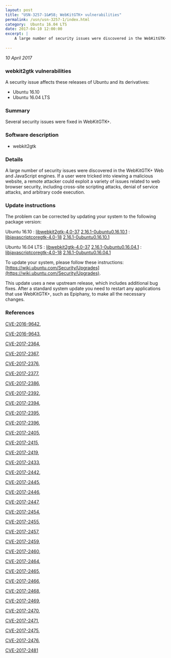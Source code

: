 ```yaml
---
layout: post
title: "USN-3257-1&#58; WebKitGTK+ vulnerabilities"
permalink: /usn/usn-3257-1/index.html
category:  Ubuntu 16.04 LTS
date: 2017-04-10 12:00:00
excerpt: |
    A large number of security issues were discovered in the WebKitGTK+ Web and JavaScript engines. If a user were tricked into viewing a malicious website, a remote attacker could exploit a variety of issues related to web browser security, including cross-site scripting attacks, denial of service attacks, and arbitrary code execution. 
    
--- 
```

 
 

*10 April 2017*

### webkit2gtk vulnerabilities

A security issue affects these releases of Ubuntu and its derivatives:

* Ubuntu 16.10
* Ubuntu 16.04 LTS

### Summary

Several security issues were fixed in WebKitGTK+. 

### Software description

* webkit2gtk 

### Details

A large number of security issues were discovered in the WebKitGTK+ Web and JavaScript engines. If a user were tricked into viewing a malicious website, a remote attacker could exploit a variety of issues related to web browser security, including cross-site scripting attacks, denial of service attacks, and arbitrary code execution. 

### Update instructions

The problem can be corrected by updating your system to the following package version:

Ubuntu 16.10
 : [libwebkit2gtk-4.0-37](https://launchpad.net/ubuntu/+source/webkit2gtk) <span> [2.16.1-0ubuntu0.16.10.1](https://launchpad.net/ubuntu/+source/webkit2gtk/2.16.1-0ubuntu0.16.10.1) </span> 
 : [libjavascriptcoregtk-4.0-18](https://launchpad.net/ubuntu/+source/webkit2gtk) <span> [2.16.1-0ubuntu0.16.10.1](https://launchpad.net/ubuntu/+source/webkit2gtk/2.16.1-0ubuntu0.16.10.1) </span> 

Ubuntu 16.04 LTS
 : [libwebkit2gtk-4.0-37](https://launchpad.net/ubuntu/+source/webkit2gtk) <span> [2.16.1-0ubuntu0.16.04.1](https://launchpad.net/ubuntu/+source/webkit2gtk/2.16.1-0ubuntu0.16.04.1) </span> 
 : [libjavascriptcoregtk-4.0-18](https://launchpad.net/ubuntu/+source/webkit2gtk) <span> [2.16.1-0ubuntu0.16.04.1](https://launchpad.net/ubuntu/+source/webkit2gtk/2.16.1-0ubuntu0.16.04.1) </span> 

To update your system, please follow these instructions: [https://wiki.ubuntu.com/Security/Upgrades](https://wiki.ubuntu.com/Security/Upgrades).

This update uses a new upstream release, which includes additional bug fixes. After a standard system update you need to restart any applications that use WebKitGTK+, such as Epiphany, to make all the necessary changes. 

### References

 
 [CVE-2016-9642](http://people.ubuntu.com/~ubuntu-security/cve/CVE-2016-9642), 

 [CVE-2016-9643](http://people.ubuntu.com/~ubuntu-security/cve/CVE-2016-9643), 

 [CVE-2017-2364](http://people.ubuntu.com/~ubuntu-security/cve/CVE-2017-2364), 

 [CVE-2017-2367](http://people.ubuntu.com/~ubuntu-security/cve/CVE-2017-2367), 

 [CVE-2017-2376](http://people.ubuntu.com/~ubuntu-security/cve/CVE-2017-2376), 

 [CVE-2017-2377](http://people.ubuntu.com/~ubuntu-security/cve/CVE-2017-2377), 

 [CVE-2017-2386](http://people.ubuntu.com/~ubuntu-security/cve/CVE-2017-2386), 

 [CVE-2017-2392](http://people.ubuntu.com/~ubuntu-security/cve/CVE-2017-2392), 

 [CVE-2017-2394](http://people.ubuntu.com/~ubuntu-security/cve/CVE-2017-2394), 

 [CVE-2017-2395](http://people.ubuntu.com/~ubuntu-security/cve/CVE-2017-2395), 

 [CVE-2017-2396](http://people.ubuntu.com/~ubuntu-security/cve/CVE-2017-2396), 

 [CVE-2017-2405](http://people.ubuntu.com/~ubuntu-security/cve/CVE-2017-2405), 

 [CVE-2017-2415](http://people.ubuntu.com/~ubuntu-security/cve/CVE-2017-2415), 

 [CVE-2017-2419](http://people.ubuntu.com/~ubuntu-security/cve/CVE-2017-2419), 

 [CVE-2017-2433](http://people.ubuntu.com/~ubuntu-security/cve/CVE-2017-2433), 

 [CVE-2017-2442](http://people.ubuntu.com/~ubuntu-security/cve/CVE-2017-2442), 

 [CVE-2017-2445](http://people.ubuntu.com/~ubuntu-security/cve/CVE-2017-2445), 

 [CVE-2017-2446](http://people.ubuntu.com/~ubuntu-security/cve/CVE-2017-2446), 

 [CVE-2017-2447](http://people.ubuntu.com/~ubuntu-security/cve/CVE-2017-2447), 

 [CVE-2017-2454](http://people.ubuntu.com/~ubuntu-security/cve/CVE-2017-2454), 

 [CVE-2017-2455](http://people.ubuntu.com/~ubuntu-security/cve/CVE-2017-2455), 

 [CVE-2017-2457](http://people.ubuntu.com/~ubuntu-security/cve/CVE-2017-2457), 

 [CVE-2017-2459](http://people.ubuntu.com/~ubuntu-security/cve/CVE-2017-2459), 

 [CVE-2017-2460](http://people.ubuntu.com/~ubuntu-security/cve/CVE-2017-2460), 

 [CVE-2017-2464](http://people.ubuntu.com/~ubuntu-security/cve/CVE-2017-2464), 

 [CVE-2017-2465](http://people.ubuntu.com/~ubuntu-security/cve/CVE-2017-2465), 

 [CVE-2017-2466](http://people.ubuntu.com/~ubuntu-security/cve/CVE-2017-2466), 

 [CVE-2017-2468](http://people.ubuntu.com/~ubuntu-security/cve/CVE-2017-2468), 

 [CVE-2017-2469](http://people.ubuntu.com/~ubuntu-security/cve/CVE-2017-2469), 

 [CVE-2017-2470](http://people.ubuntu.com/~ubuntu-security/cve/CVE-2017-2470), 

 [CVE-2017-2471](http://people.ubuntu.com/~ubuntu-security/cve/CVE-2017-2471), 

 [CVE-2017-2475](http://people.ubuntu.com/~ubuntu-security/cve/CVE-2017-2475), 

 [CVE-2017-2476](http://people.ubuntu.com/~ubuntu-security/cve/CVE-2017-2476), 

 [CVE-2017-2481](http://people.ubuntu.com/~ubuntu-security/cve/CVE-2017-2481)
 

